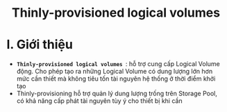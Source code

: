 <h1 align="center">Thinly-provisioned logical volumes</h1>

# I. Giới thiệu
- **`Thinly-provisioned logical volumes `**: hỗ trợ cung cấp Logical Volume động. Cho phép tạo ra những  Logical Volume có dung lượng lớn hơn mức cần thiết mà không tiêu tốn tài nguyên hệ thống ở thời điểm khởi tạo
- Thinly-provisioning hỗ trợ quản lý dung lượng trống trên Storage Pool, có khả năng cấp phát tài nguyên tùy ý cho thiết bị khi cần